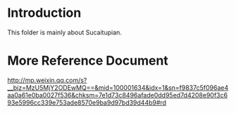 # Introduction
This folder is mainly about Sucaitupian.

# More Reference Document
http://mp.weixin.qq.com/s?__biz=MzU5MjY2ODEwMQ==&mid=100001634&idx=1&sn=f9837c5f096ae4aa0a61e0ba0027f536&chksm=7e1d73c8496afade0dd95ed7d4208e90f3c693e5996cc339e753ade8570e9ba9d97bd39d44b9#rd
